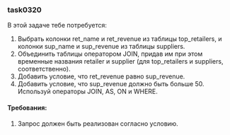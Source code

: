 
### task0320

В этой задаче тебе потребуется:
1. Выбрать колонки ret_name и ret_revenue из таблицы top_retailers, и колонки sup_name и sup_revenue из таблицы suppliers.
2. Объединить таблицы оператором JOIN, придав им при этом временные названия retailer и supplier (для top_retailers и suppliers, соответственно).
3. Добавить условие, что ret_revenue равно sup_revenue.
4. Добавить условие, что sup_revenue должно быть больше 50.
Используй операторы JOIN, AS, ON и WHERE.


#### Требования:
1.	Запрос должен быть реализован согласно условию.

